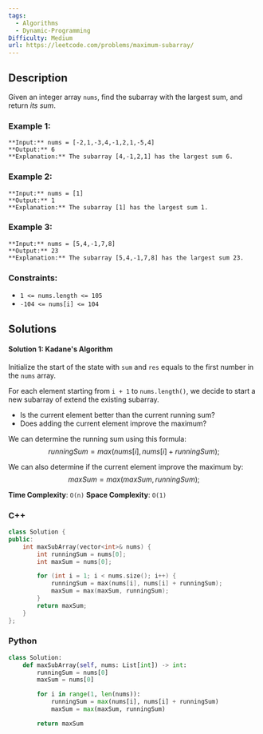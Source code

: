 ```yaml
---
tags:
  - Algorithms
  - Dynamic-Programming
Difficulty: Medium
url: https://leetcode.com/problems/maximum-subarray/
---
```

## Description

Given an integer array `nums`, find the subarray with the largest sum, and return _its sum_.
### Example 1:
```
**Input:** nums = [-2,1,-3,4,-1,2,1,-5,4]
**Output:** 6
**Explanation:** The subarray [4,-1,2,1] has the largest sum 6.
```

### Example 2:
```
**Input:** nums = [1]
**Output:** 1
**Explanation:** The subarray [1] has the largest sum 1.
```

### Example 3:
```
**Input:** nums = [5,4,-1,7,8]
**Output:** 23
**Explanation:** The subarray [5,4,-1,7,8] has the largest sum 23.
```

### Constraints:
- `1 <= nums.length <= 105`
- `-104 <= nums[i] <= 104`

## Solutions

#### Solution 1: Kadane's Algorithm

Initialize the start of the state with `sum` and `res` equals to the first number in the `nums` array. 

For each element starting from `i + 1` to `nums.length()`, we decide to start a new subarray of extend the existing subarray. 
- Is the current element better than the current running sum?
- Does adding the current element improve the maximum? 

We can determine the running sum using this formula:
$$
runningSum = max(nums[i], nums[i] + runningSum);
$$

We can also determine if the current element improve the maximum by:
$$
maxSum = max(maxSum, runningSum);
$$

**Time Complexity**: `O(n)`
**Space Complexity**: `O(1)`
### C++
```cpp
class Solution {
public:
	int maxSubArray(vector<int>& nums) {
		int runningSum = nums[0]; 
		int maxSum = nums[0]; 

		for (int i = 1; i < nums.size(); i++) {
			runningSum = max(nums[i], nums[i] + runningSum); 
			maxSum = max(maxSum, runningSum); 
		}
		return maxSum; 
	}
};
```

### Python
```python
class Solution:
	def maxSubArray(self, nums: List[int]) -> int:
		runningSum = nums[0]
		maxSum = nums[0]

		for i in range(1, len(nums)):
			runningSum = max(nums[i], nums[i] + runningSum)
			maxSum = max(maxSum, runningSum)

		return maxSum
```